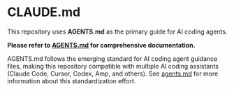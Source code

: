 # CLAUDE.md

This repository uses **AGENTS.md** as the primary guide for AI coding agents.

**Please refer to [AGENTS.md](./AGENTS.md) for comprehensive documentation.**

AGENTS.md follows the emerging standard for AI coding agent guidance files, making this repository compatible with multiple AI coding assistants (Claude Code, Cursor, Codex, Amp, and others). See [agents.md](https://agents.md/) for more information about this standardization effort.
